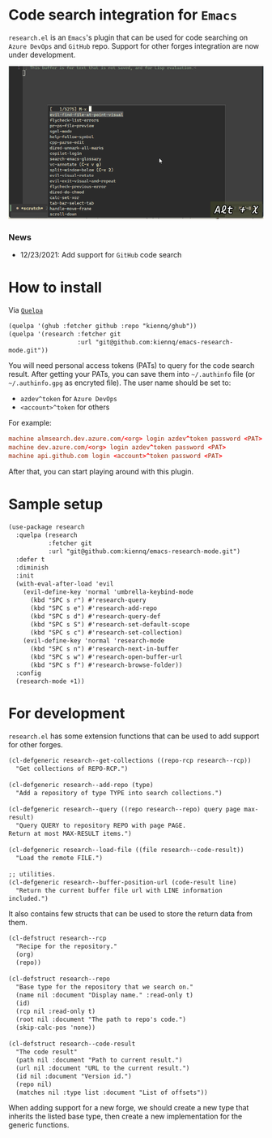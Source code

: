 Code search integration for `Emacs`
=================================

`research.el` is an `Emacs`'s plugin that can be used for code searching on `Azure DevOps` and `GitHub` repo.
Support for other forges integration are now under development.

![research in action](./images/demo_add_repo_and_query.gif)

### News
- 12/23/2021: Add support for `GitHub` code search

# How to install
Via [`Quelpa`](https://github.com/quelpa/quelpa)

``` emacs-lisp
(quelpa '(ghub :fetcher github :repo "kiennq/ghub"))
(quelpa '(research :fetcher git
                   :url "git@github.com:kiennq/emacs-research-mode.git"))
```

You will need personal access tokens (PATs) to query for the code search result.
After getting your PATs, you can save them into `~/.authinfo` file (or `~/.authinfo.gpg` as encryted file).
The user name should be set to:
- `azdev^token` for `Azure DevOps`
- `<account>^token` for others

For example:

``` conf
machine almsearch.dev.azure.com/<org> login azdev^token password <PAT>
machine dev.azure.com/<org> login azdev^token password <PAT>
machine api.github.com login <account>^token password <PAT>
```

After that, you can start playing around with this plugin.

# Sample setup

``` emacs-lisp
(use-package research
  :quelpa (research
           :fetcher git
           :url "git@github.com:kiennq/emacs-research-mode.git")
  :defer t
  :diminish
  :init
  (with-eval-after-load 'evil
    (evil-define-key 'normal 'umbrella-keybind-mode
      (kbd "SPC s r") #'research-query
      (kbd "SPC s e") #'research-add-repo
      (kbd "SPC s d") #'research-query-def
      (kbd "SPC s S") #'research-set-default-scope
      (kbd "SPC s c") #'research-set-collection)
    (evil-define-key 'normal 'research-mode
      (kbd "SPC s n") #'research-next-in-buffer
      (kbd "SPC s w") #'research-open-buffer-url
      (kbd "SPC s f") #'research-browse-folder))
  :config
  (research-mode +1))
```

# For development
`research.el` has some extension functions that can be used to add support for other forges.

``` emacs-lisp
(cl-defgeneric research--get-collections ((repo-rcp research--rcp))
  "Get collections of REPO-RCP.")

(cl-defgeneric research--add-repo (type)
  "Add a repository of type TYPE into search collections.")

(cl-defgeneric research--query ((repo research--repo) query page max-result)
  "Query QUERY to repository REPO with page PAGE.
Return at most MAX-RESULT items.")

(cl-defgeneric research--load-file ((file research--code-result))
  "Load the remote FILE.")

;; utilities.
(cl-defgeneric research--buffer-position-url (code-result line)
  "Return the current buffer file url with LINE information included.")
```

It also contains few structs that can be used to store the return data from them.

``` emacs-lisp
(cl-defstruct research--rcp
  "Recipe for the repository."
  (org)
  (repo))

(cl-defstruct research--repo
  "Base type for the repository that we search on."
  (name nil :document "Display name." :read-only t)
  (id)
  (rcp nil :read-only t)
  (root nil :document "The path to repo's code.")
  (skip-calc-pos 'none))

(cl-defstruct research--code-result
  "The code result"
  (path nil :document "Path to current result.")
  (url nil :document "URL to the current result.")
  (id nil :document "Version id.")
  (repo nil)
  (matches nil :type list :document "List of offsets"))
```

When adding support for a new forge, we should create a new type that inherits the listed base type, then create a new implementation for the generic functions.
